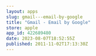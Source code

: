 ```yaml
---
layout: apps
slug: gmail---email-by-google
title: "Gmail - Email by Google"
store: apple
app_id: 422689480
date: 2023-08-07T18:52:55Z
published: 2011-11-02T17:13:30Z
---
```

